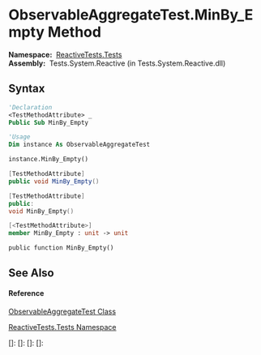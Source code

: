 # ObservableAggregateTest.MinBy\_Empty Method

**Namespace:**  [ReactiveTests.Tests](ReactiveTests.Tests\ReactiveTests.Tests.md)  
**Assembly:**  Tests.System.Reactive (in Tests.System.Reactive.dll)

## Syntax

```vb
'Declaration
<TestMethodAttribute> _
Public Sub MinBy_Empty
```

```vb
'Usage
Dim instance As ObservableAggregateTest

instance.MinBy_Empty()
```

```csharp
[TestMethodAttribute]
public void MinBy_Empty()
```

```c++
[TestMethodAttribute]
public:
void MinBy_Empty()
```

```fsharp
[<TestMethodAttribute>]
member MinBy_Empty : unit -> unit 
```

```jscript
public function MinBy_Empty()
```

## See Also

#### Reference

[ObservableAggregateTest Class](ObservableAggregateTest\ObservableAggregateTest.md)

[ReactiveTests.Tests Namespace](ReactiveTests.Tests\ReactiveTests.Tests.md)

[]: 
[]: 
[]: 
[]: 
